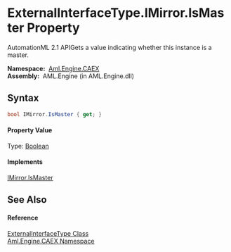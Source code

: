 ExternalInterfaceType.IMirror.IsMaster Property
===============================================
AutomationML 2.1 APIGets a value indicating whether this instance is a master.

  **Namespace:**  [Aml.Engine.CAEX][1]  
  **Assembly:**  AML.Engine (in AML.Engine.dll)

Syntax
------

```csharp
bool IMirror.IsMaster { get; }
```

#### Property Value
Type: [Boolean][2]
#### Implements
[IMirror.IsMaster][3]  


See Also
--------

#### Reference
[ExternalInterfaceType Class][4]  
[Aml.Engine.CAEX Namespace][1]  

[1]: ../README.md
[2]: https://docs.microsoft.com/dotnet/api/system.boolean
[3]: ../IMirror/IsMaster.md
[4]: README.md
[5]: https://www.automationml.org
[6]: ../../icons/logoShade.png